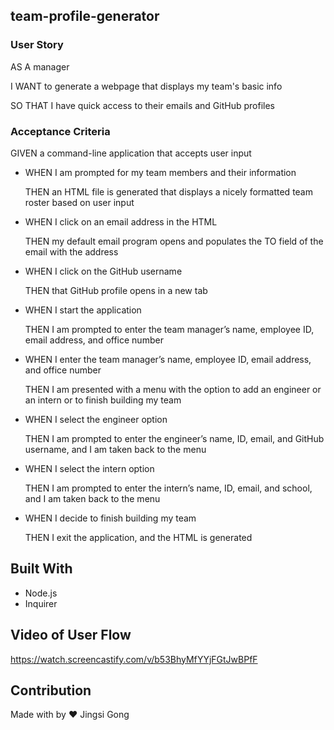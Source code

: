 ## **team-profile-generator**

### **User Story**

AS A manager

I WANT to generate a webpage that displays my team's basic info

SO THAT I have quick access to their emails and GitHub profiles

### **Acceptance Criteria**

GIVEN a command-line application that accepts user input

* WHEN I am prompted for my team members and their information

  THEN an HTML file is generated that displays a nicely formatted team roster based on user input

* WHEN I click on an email address in the HTML

  THEN my default email program opens and populates the TO field of the email with the address

* WHEN I click on the GitHub username

  THEN that GitHub profile opens in a new tab

* WHEN I start the application

  THEN I am prompted to enter the team manager’s name, employee ID, email address, and office number

* WHEN I enter the team manager’s name, employee ID, email address, and office number

  THEN I am presented with a menu with the option to add an engineer or an intern or to finish building my team

* WHEN I select the engineer option

  THEN I am prompted to enter the engineer’s name, ID, email, and GitHub username, and I am taken back to the menu

* WHEN I select the intern option

  THEN I am prompted to enter the intern’s name, ID, email, and school, and I am taken back to the menu

* WHEN I decide to finish building my team

  THEN I exit the application, and the HTML is generated

## **Built With**

* Node.js
* Inquirer

## **Video of User Flow**

https://watch.screencastify.com/v/b53BhyMfYYjFGtJwBPfF

## **Contribution** 

Made with by ❤️ Jingsi Gong

